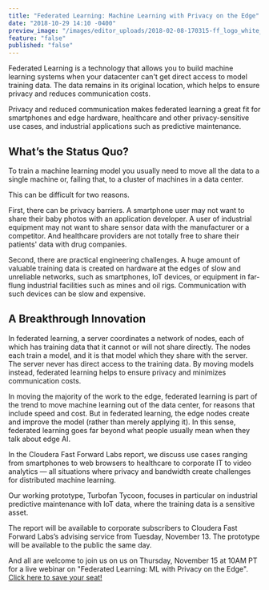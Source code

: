 ```yaml
---
title: "Federated Learning: Machine Learning with Privacy on the Edge"
date: "2018-10-29 14:10 -0400"
preview_image: "/images/editor_uploads/2018-02-08-170315-ff_logo_white_bg.png"
feature: "false"
published: "false"
---
```


Federated Learning is a technology that allows you to build machine learning systems when your datacenter can't get direct access to model training data. The data remains in its original location, which helps to ensure privacy and reduces communication costs.

Privacy and reduced communication makes federated learning a great fit for smartphones and edge hardware, healthcare and other privacy-sensitive use cases, and industrial applications such as predictive maintenance.

## What’s the Status Quo?

To train a machine learning model you usually need to move all the data to a single machine or, failing that, to a cluster of machines in a data center.

This can be difficult for two reasons.

First, there can be privacy barriers. A smartphone user may not want to share their baby photos with an application developer. A user of industrial equipment may not want to share sensor data with the manufacturer or a competitor. And healthcare providers are not totally free to share their patients' data with drug companies.

Second, there are practical engineering challenges. A huge amount of valuable training data is created on hardware at the edges of slow and unreliable networks, such as smartphones, IoT devices, or equipment in far-flung industrial facilities such as mines and oil rigs. Communication with such devices can be slow and expensive.

## A Breakthrough Innovation

In federated learning, a server coordinates a network of nodes, each of which has training data that it cannot or will not share directly. The nodes each train a model, and it is that model which they share with the server. The server never has direct access to the training data. By moving models instead, federated learning helps to ensure privacy and minimizes communication costs.

In moving the majority of the work to the edge, federated learning is part of the trend to move machine learning out of the data center, for reasons that include speed and cost. But in federated learning, the edge nodes create and improve the model (rather than merely applying it). In this sense, federated learning goes far beyond what people usually mean when they talk about edge AI.

In the Cloudera Fast Forward Labs report, we discuss use cases ranging from smartphones to web browsers to healthcare to corporate IT to video analytics — all situations where privacy and bandwidth create challenges for distributed machine learning.

Our working prototype, Turbofan Tycoon, focuses in particular on industrial predictive maintenance with IoT data, where the training data is a sensitive asset.

The report will be available to corporate subscribers to Cloudera Fast Forward Labs’s advising service from Tuesday, November 13. The prototype will be available to the public the same day.

And all are welcome to join us on us on Thursday, November 15 at 10AM PT for a live webinar on "Federated Learning: ML with Privacy on the Edge". [Click here to save your seat!](https://www.cloudera.com/more/events/webinars/federated_learning.html?src=FFL)